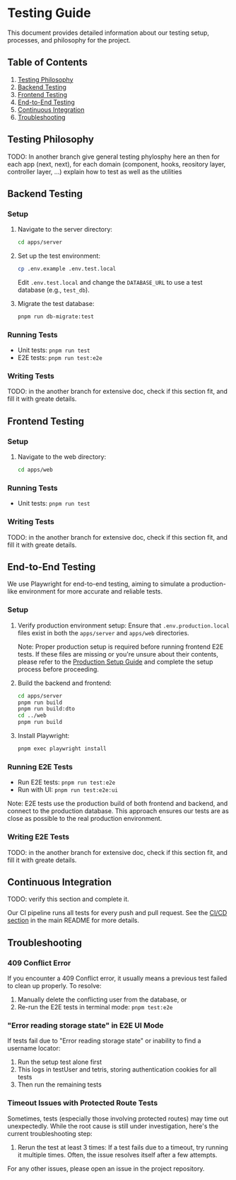 # Testing Guide

This document provides detailed information about our testing setup, processes, and philosophy for the project.

## Table of Contents

1. [Testing Philosophy](#testing-philosophy)
2. [Backend Testing](#backend-testing)
3. [Frontend Testing](#frontend-testing)
4. [End-to-End Testing](#end-to-end-testing)
5. [Continuous Integration](#continuous-integration)
6. [Troubleshooting](#troubleshooting)

## Testing Philosophy

TODO: In another branch give general testing phylosphy here an then for each app (next, next), for each domain (component, hooks, reository layer, controller layer, ...) explain how to test as well as the utilities

## Backend Testing

### Setup

1. Navigate to the server directory:
   ```sh
   cd apps/server
   ```

2. Set up the test environment:
   ```sh
   cp .env.example .env.test.local
   ```
   Edit `.env.test.local` and change the `DATABASE_URL` to use a test database (e.g., `test_db`).

3. Migrate the test database:
   ```sh
   pnpm run db-migrate:test
   ```

### Running Tests

- Unit tests: `pnpm run test`
- E2E tests: `pnpm run test:e2e`

### Writing Tests

TODO: in the another branch for extensive doc, check if this section fit, and fill it with greate details.

## Frontend Testing

### Setup

1. Navigate to the web directory:
   ```sh
   cd apps/web
   ```

### Running Tests

- Unit tests: `pnpm run test`

### Writing Tests

TODO: in the another branch for extensive doc, check if this section fit, and fill it with greate details.

## End-to-End Testing

We use Playwright for end-to-end testing, aiming to simulate a production-like environment for more accurate and reliable tests.

### Setup

1. Verify production environment setup:
   Ensure that `.env.production.local` files exist in both the `apps/server` and `apps/web` directories. 

   Note: Proper production setup is required before running frontend E2E tests. If these files are missing or you're unsure about their contents, please refer to the [Production Setup Guide](PRODUCTION_SETUP.md) and complete the setup process before proceeding.

2. Build the backend and frontend:
   ```sh
   cd apps/server
   pnpm run build
   pnpm run build:dto
   cd ../web
   pnpm run build

3. Install Playwright:
   ```sh
   pnpm exec playwright install
   ```

### Running E2E Tests

- Run E2E tests: `pnpm run test:e2e`
- Run with UI: `pnpm run test:e2e:ui`

Note: E2E tests use the production build of both frontend and backend, and connect to the production database. This approach ensures our tests are as close as possible to the real production environment.

### Writing E2E Tests

TODO: in the another branch for extensive doc, check if this section fit, and fill it with greate details.

## Continuous Integration

TODO: verify this section and complete it.

Our CI pipeline runs all tests for every push and pull request. See the [CI/CD section](README.md#ci-cd) in the main README for more details.

## Troubleshooting

### 409 Conflict Error

If you encounter a 409 Conflict error, it usually means a previous test failed to clean up properly. To resolve:

1. Manually delete the conflicting user from the database, or
2. Re-run the E2E tests in terminal mode: `pnpm test:e2e`

### "Error reading storage state" in E2E UI Mode

If tests fail due to "Error reading storage state" or inability to find a username locator:

1. Run the setup test alone first
2. This logs in testUser and tetris, storing authentication cookies for all tests
3. Then run the remaining tests

### Timeout Issues with Protected Route Tests

Sometimes, tests (especially those involving protected routes) may time out unexpectedly. While the root cause is still under investigation, here's the current troubleshooting step:

1. Rerun the test at least 3 times:
   If a test fails due to a timeout, try running it multiple times. Often, the issue resolves itself after a few attempts.

For any other issues, please open an issue in the project repository.